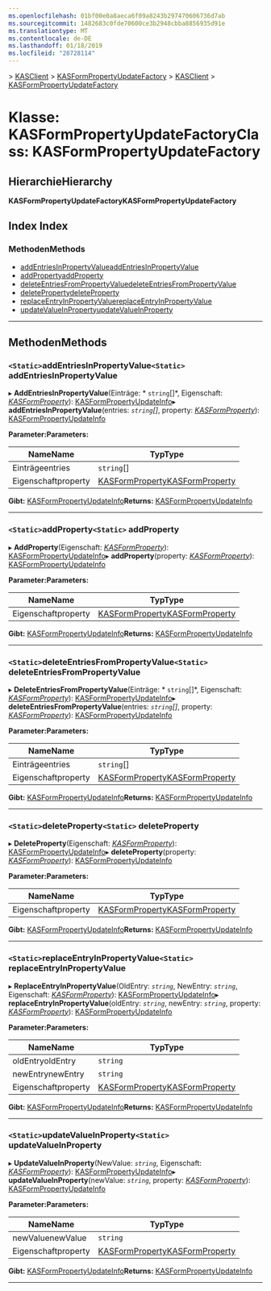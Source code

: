 ```yaml
---
ms.openlocfilehash: 01bf00e0a8aeca6f09a8243b297470606736d7ab
ms.sourcegitcommit: 1482683c0fde70600ce3b2948cbba8856935d91e
ms.translationtype: MT
ms.contentlocale: de-DE
ms.lasthandoff: 01/18/2019
ms.locfileid: "28728114"
---
```

<span data-ttu-id="95a39-101">[](../README.md) > [KASClient](../modules/kasclient.md) > [KASFormPropertyUpdateFactory](../classes/kasclient.kasformpropertyupdatefactory.md)</span><span class="sxs-lookup"><span data-stu-id="95a39-101">[](../README.md) > [KASClient](../modules/kasclient.md) > [KASFormPropertyUpdateFactory](../classes/kasclient.kasformpropertyupdatefactory.md)</span></span>

# <a name="class-kasformpropertyupdatefactory"></a><span data-ttu-id="95a39-102">Klasse: KASFormPropertyUpdateFactory</span><span class="sxs-lookup"><span data-stu-id="95a39-102">Class: KASFormPropertyUpdateFactory</span></span>

## <a name="hierarchy"></a><span data-ttu-id="95a39-103">Hierarchie</span><span class="sxs-lookup"><span data-stu-id="95a39-103">Hierarchy</span></span>

<span data-ttu-id="95a39-104">**KASFormPropertyUpdateFactory**</span><span class="sxs-lookup"><span data-stu-id="95a39-104">**KASFormPropertyUpdateFactory**</span></span>

## <a name="index"></a><span data-ttu-id="95a39-105">Index </span><span class="sxs-lookup"><span data-stu-id="95a39-105">Index</span></span>

### <a name="methods"></a><span data-ttu-id="95a39-106">Methoden</span><span class="sxs-lookup"><span data-stu-id="95a39-106">Methods</span></span>

* [<span data-ttu-id="95a39-107">addEntriesInPropertyValue</span><span class="sxs-lookup"><span data-stu-id="95a39-107">addEntriesInPropertyValue</span></span>](kasclient.kasformpropertyupdatefactory.md#addentriesinpropertyvalue)
* [<span data-ttu-id="95a39-108">addProperty</span><span class="sxs-lookup"><span data-stu-id="95a39-108">addProperty</span></span>](kasclient.kasformpropertyupdatefactory.md#addproperty)
* [<span data-ttu-id="95a39-109">deleteEntriesFromPropertyValue</span><span class="sxs-lookup"><span data-stu-id="95a39-109">deleteEntriesFromPropertyValue</span></span>](kasclient.kasformpropertyupdatefactory.md#deleteentriesfrompropertyvalue)
* [<span data-ttu-id="95a39-110">deleteProperty</span><span class="sxs-lookup"><span data-stu-id="95a39-110">deleteProperty</span></span>](kasclient.kasformpropertyupdatefactory.md#deleteproperty)
* [<span data-ttu-id="95a39-111">replaceEntryInPropertyValue</span><span class="sxs-lookup"><span data-stu-id="95a39-111">replaceEntryInPropertyValue</span></span>](kasclient.kasformpropertyupdatefactory.md#replaceentryinpropertyvalue)
* [<span data-ttu-id="95a39-112">updateValueInProperty</span><span class="sxs-lookup"><span data-stu-id="95a39-112">updateValueInProperty</span></span>](kasclient.kasformpropertyupdatefactory.md#updatevalueinproperty)

---

## <a name="methods"></a><span data-ttu-id="95a39-113">Methoden</span><span class="sxs-lookup"><span data-stu-id="95a39-113">Methods</span></span>

<a id="addentriesinpropertyvalue"></a>

### <a name="static-addentriesinpropertyvalue"></a><span data-ttu-id="95a39-114">`<Static>`addEntriesInPropertyValue</span><span class="sxs-lookup"><span data-stu-id="95a39-114">`<Static>` addEntriesInPropertyValue</span></span>

<span data-ttu-id="95a39-115">▸ **AddEntriesInPropertyValue**(Einträge: \* `string`[]\*, Eigenschaft: *[KASFormProperty](kasclient.kasformproperty.md)*): [KASFormPropertyUpdateInfo](kasclient.kasformpropertyupdateinfo.md)</span><span class="sxs-lookup"><span data-stu-id="95a39-115">▸ **addEntriesInPropertyValue**(entries: *`string`[]*, property: *[KASFormProperty](kasclient.kasformproperty.md)*): [KASFormPropertyUpdateInfo](kasclient.kasformpropertyupdateinfo.md)</span></span>

<span data-ttu-id="95a39-116">**Parameter:**</span><span class="sxs-lookup"><span data-stu-id="95a39-116">**Parameters:**</span></span>

| <span data-ttu-id="95a39-117">Name</span><span class="sxs-lookup"><span data-stu-id="95a39-117">Name</span></span> | <span data-ttu-id="95a39-118">Typ</span><span class="sxs-lookup"><span data-stu-id="95a39-118">Type</span></span> |
| ------ | ------ |
| <span data-ttu-id="95a39-119">Einträge</span><span class="sxs-lookup"><span data-stu-id="95a39-119">entries</span></span> | <span data-ttu-id="95a39-120">`string`[]</span><span class="sxs-lookup"><span data-stu-id="95a39-120"></span></span> |
| <span data-ttu-id="95a39-121">Eigenschaft</span><span class="sxs-lookup"><span data-stu-id="95a39-121">property</span></span> | [<span data-ttu-id="95a39-122">KASFormProperty</span><span class="sxs-lookup"><span data-stu-id="95a39-122">KASFormProperty</span></span>](kasclient.kasformproperty.md) |

<span data-ttu-id="95a39-123">**Gibt:** [KASFormPropertyUpdateInfo](kasclient.kasformpropertyupdateinfo.md)</span><span class="sxs-lookup"><span data-stu-id="95a39-123">**Returns:** [KASFormPropertyUpdateInfo](kasclient.kasformpropertyupdateinfo.md)</span></span>

___

<a id="addproperty"></a>

### <a name="static-addproperty"></a><span data-ttu-id="95a39-124">`<Static>`addProperty</span><span class="sxs-lookup"><span data-stu-id="95a39-124">`<Static>` addProperty</span></span>

<span data-ttu-id="95a39-125">▸ **AddProperty**(Eigenschaft: *[KASFormProperty](kasclient.kasformproperty.md)*): [KASFormPropertyUpdateInfo](kasclient.kasformpropertyupdateinfo.md)</span><span class="sxs-lookup"><span data-stu-id="95a39-125">▸ **addProperty**(property: *[KASFormProperty](kasclient.kasformproperty.md)*): [KASFormPropertyUpdateInfo](kasclient.kasformpropertyupdateinfo.md)</span></span>

<span data-ttu-id="95a39-126">**Parameter:**</span><span class="sxs-lookup"><span data-stu-id="95a39-126">**Parameters:**</span></span>

| <span data-ttu-id="95a39-127">Name</span><span class="sxs-lookup"><span data-stu-id="95a39-127">Name</span></span> | <span data-ttu-id="95a39-128">Typ</span><span class="sxs-lookup"><span data-stu-id="95a39-128">Type</span></span> |
| ------ | ------ |
| <span data-ttu-id="95a39-129">Eigenschaft</span><span class="sxs-lookup"><span data-stu-id="95a39-129">property</span></span> | [<span data-ttu-id="95a39-130">KASFormProperty</span><span class="sxs-lookup"><span data-stu-id="95a39-130">KASFormProperty</span></span>](kasclient.kasformproperty.md) |

<span data-ttu-id="95a39-131">**Gibt:** [KASFormPropertyUpdateInfo](kasclient.kasformpropertyupdateinfo.md)</span><span class="sxs-lookup"><span data-stu-id="95a39-131">**Returns:** [KASFormPropertyUpdateInfo](kasclient.kasformpropertyupdateinfo.md)</span></span>

___

<a id="deleteentriesfrompropertyvalue"></a>

### <a name="static-deleteentriesfrompropertyvalue"></a><span data-ttu-id="95a39-132">`<Static>`deleteEntriesFromPropertyValue</span><span class="sxs-lookup"><span data-stu-id="95a39-132">`<Static>` deleteEntriesFromPropertyValue</span></span>

<span data-ttu-id="95a39-133">▸ **DeleteEntriesFromPropertyValue**(Einträge: \* `string`[]\*, Eigenschaft: *[KASFormProperty](kasclient.kasformproperty.md)*): [KASFormPropertyUpdateInfo](kasclient.kasformpropertyupdateinfo.md)</span><span class="sxs-lookup"><span data-stu-id="95a39-133">▸ **deleteEntriesFromPropertyValue**(entries: *`string`[]*, property: *[KASFormProperty](kasclient.kasformproperty.md)*): [KASFormPropertyUpdateInfo](kasclient.kasformpropertyupdateinfo.md)</span></span>

<span data-ttu-id="95a39-134">**Parameter:**</span><span class="sxs-lookup"><span data-stu-id="95a39-134">**Parameters:**</span></span>

| <span data-ttu-id="95a39-135">Name</span><span class="sxs-lookup"><span data-stu-id="95a39-135">Name</span></span> | <span data-ttu-id="95a39-136">Typ</span><span class="sxs-lookup"><span data-stu-id="95a39-136">Type</span></span> |
| ------ | ------ |
| <span data-ttu-id="95a39-137">Einträge</span><span class="sxs-lookup"><span data-stu-id="95a39-137">entries</span></span> | <span data-ttu-id="95a39-138">`string`[]</span><span class="sxs-lookup"><span data-stu-id="95a39-138"></span></span> |
| <span data-ttu-id="95a39-139">Eigenschaft</span><span class="sxs-lookup"><span data-stu-id="95a39-139">property</span></span> | [<span data-ttu-id="95a39-140">KASFormProperty</span><span class="sxs-lookup"><span data-stu-id="95a39-140">KASFormProperty</span></span>](kasclient.kasformproperty.md) |

<span data-ttu-id="95a39-141">**Gibt:** [KASFormPropertyUpdateInfo](kasclient.kasformpropertyupdateinfo.md)</span><span class="sxs-lookup"><span data-stu-id="95a39-141">**Returns:** [KASFormPropertyUpdateInfo](kasclient.kasformpropertyupdateinfo.md)</span></span>

___

<a id="deleteproperty"></a>

### <a name="static-deleteproperty"></a><span data-ttu-id="95a39-142">`<Static>`deleteProperty</span><span class="sxs-lookup"><span data-stu-id="95a39-142">`<Static>` deleteProperty</span></span>

<span data-ttu-id="95a39-143">▸ **DeleteProperty**(Eigenschaft: *[KASFormProperty](kasclient.kasformproperty.md)*): [KASFormPropertyUpdateInfo](kasclient.kasformpropertyupdateinfo.md)</span><span class="sxs-lookup"><span data-stu-id="95a39-143">▸ **deleteProperty**(property: *[KASFormProperty](kasclient.kasformproperty.md)*): [KASFormPropertyUpdateInfo](kasclient.kasformpropertyupdateinfo.md)</span></span>

<span data-ttu-id="95a39-144">**Parameter:**</span><span class="sxs-lookup"><span data-stu-id="95a39-144">**Parameters:**</span></span>

| <span data-ttu-id="95a39-145">Name</span><span class="sxs-lookup"><span data-stu-id="95a39-145">Name</span></span> | <span data-ttu-id="95a39-146">Typ</span><span class="sxs-lookup"><span data-stu-id="95a39-146">Type</span></span> |
| ------ | ------ |
| <span data-ttu-id="95a39-147">Eigenschaft</span><span class="sxs-lookup"><span data-stu-id="95a39-147">property</span></span> | [<span data-ttu-id="95a39-148">KASFormProperty</span><span class="sxs-lookup"><span data-stu-id="95a39-148">KASFormProperty</span></span>](kasclient.kasformproperty.md) |

<span data-ttu-id="95a39-149">**Gibt:** [KASFormPropertyUpdateInfo](kasclient.kasformpropertyupdateinfo.md)</span><span class="sxs-lookup"><span data-stu-id="95a39-149">**Returns:** [KASFormPropertyUpdateInfo](kasclient.kasformpropertyupdateinfo.md)</span></span>

___

<a id="replaceentryinpropertyvalue"></a>

### <a name="static-replaceentryinpropertyvalue"></a><span data-ttu-id="95a39-150">`<Static>`replaceEntryInPropertyValue</span><span class="sxs-lookup"><span data-stu-id="95a39-150">`<Static>` replaceEntryInPropertyValue</span></span>

<span data-ttu-id="95a39-151">▸ **ReplaceEntryInPropertyValue**(OldEntry: *`string`*, NewEntry: *`string`*, Eigenschaft: *[KASFormProperty](kasclient.kasformproperty.md)*): [KASFormPropertyUpdateInfo](kasclient.kasformpropertyupdateinfo.md)</span><span class="sxs-lookup"><span data-stu-id="95a39-151">▸ **replaceEntryInPropertyValue**(oldEntry: *`string`*, newEntry: *`string`*, property: *[KASFormProperty](kasclient.kasformproperty.md)*): [KASFormPropertyUpdateInfo](kasclient.kasformpropertyupdateinfo.md)</span></span>

<span data-ttu-id="95a39-152">**Parameter:**</span><span class="sxs-lookup"><span data-stu-id="95a39-152">**Parameters:**</span></span>

| <span data-ttu-id="95a39-153">Name</span><span class="sxs-lookup"><span data-stu-id="95a39-153">Name</span></span> | <span data-ttu-id="95a39-154">Typ</span><span class="sxs-lookup"><span data-stu-id="95a39-154">Type</span></span> |
| ------ | ------ |
| <span data-ttu-id="95a39-155">oldEntry</span><span class="sxs-lookup"><span data-stu-id="95a39-155">oldEntry</span></span> | `string` |
| <span data-ttu-id="95a39-156">newEntry</span><span class="sxs-lookup"><span data-stu-id="95a39-156">newEntry</span></span> | `string` |
| <span data-ttu-id="95a39-157">Eigenschaft</span><span class="sxs-lookup"><span data-stu-id="95a39-157">property</span></span> | [<span data-ttu-id="95a39-158">KASFormProperty</span><span class="sxs-lookup"><span data-stu-id="95a39-158">KASFormProperty</span></span>](kasclient.kasformproperty.md) |

<span data-ttu-id="95a39-159">**Gibt:** [KASFormPropertyUpdateInfo](kasclient.kasformpropertyupdateinfo.md)</span><span class="sxs-lookup"><span data-stu-id="95a39-159">**Returns:** [KASFormPropertyUpdateInfo](kasclient.kasformpropertyupdateinfo.md)</span></span>

___

<a id="updatevalueinproperty"></a>

### <a name="static-updatevalueinproperty"></a><span data-ttu-id="95a39-160">`<Static>`updateValueInProperty</span><span class="sxs-lookup"><span data-stu-id="95a39-160">`<Static>` updateValueInProperty</span></span>

<span data-ttu-id="95a39-161">▸ **UpdateValueInProperty**(NewValue: *`string`*, Eigenschaft: *[KASFormProperty](kasclient.kasformproperty.md)*): [KASFormPropertyUpdateInfo](kasclient.kasformpropertyupdateinfo.md)</span><span class="sxs-lookup"><span data-stu-id="95a39-161">▸ **updateValueInProperty**(newValue: *`string`*, property: *[KASFormProperty](kasclient.kasformproperty.md)*): [KASFormPropertyUpdateInfo](kasclient.kasformpropertyupdateinfo.md)</span></span>

<span data-ttu-id="95a39-162">**Parameter:**</span><span class="sxs-lookup"><span data-stu-id="95a39-162">**Parameters:**</span></span>

| <span data-ttu-id="95a39-163">Name</span><span class="sxs-lookup"><span data-stu-id="95a39-163">Name</span></span> | <span data-ttu-id="95a39-164">Typ</span><span class="sxs-lookup"><span data-stu-id="95a39-164">Type</span></span> |
| ------ | ------ |
| <span data-ttu-id="95a39-165">newValue</span><span class="sxs-lookup"><span data-stu-id="95a39-165">newValue</span></span> | `string` |
| <span data-ttu-id="95a39-166">Eigenschaft</span><span class="sxs-lookup"><span data-stu-id="95a39-166">property</span></span> | [<span data-ttu-id="95a39-167">KASFormProperty</span><span class="sxs-lookup"><span data-stu-id="95a39-167">KASFormProperty</span></span>](kasclient.kasformproperty.md) |

<span data-ttu-id="95a39-168">**Gibt:** [KASFormPropertyUpdateInfo](kasclient.kasformpropertyupdateinfo.md)</span><span class="sxs-lookup"><span data-stu-id="95a39-168">**Returns:** [KASFormPropertyUpdateInfo](kasclient.kasformpropertyupdateinfo.md)</span></span>

___

